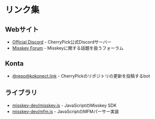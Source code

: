 # リンク集

## Webサイト
- [Official Discord](https://discord.gg/V8qghB28Aj) - CherryPick公式Discordサーバー
- [Misskey Forum](https://forum.misskey.io/) - Misskeyに関する話題を扱うフォーラム

## Konta
- [@repo@kokonect.link](https://kokonect.link/@repo) - CherryPickのリポジトリの更新を投稿するbot

## ライブラリ
- [misskey-dev/misskey.js](https://github.com/misskey-dev/misskey.js) - JavaScriptのMisskey SDK
- [misskey-dev/mfm.js](https://github.com/misskey-dev/mfm.js) - JavaScriptのMFMパーサー実装
